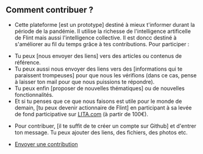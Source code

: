 ## Comment contribuer ?

* Cette plateforme [est un prototype] destiné à mieux t'informer durant la période de la pandémie. Il utilise la richesse de l'intelligence artificelle de Flint mais aussi l'intelligence collective. Il est doncc destiné à s'améliorer au fil du temps grâce à tes contributions. Pour participer : 
- Tu peux [nous envoyer des liens] vers des articles ou contenus de référence. 
- Tu peux aussi nous envoyer des liens vers des [informations qui te paraissent trompeuses] pour que nous les vérifions (dans ce cas, pense à laisser ton mail pour que nous puissions te répondre). 
- Tu peux enfin [proposer de nouvelles thématiques] ou de nouvelles fonctionnalités.
- Et si tu penses que ce que nous faisons est utile pour le monde de demain, [tu peux devenir actionnaire de Flint] en participant à sa levée de fond participative sur [LITA.com](https://bit.ly/litaflint) (à partir de 100€).

* Pour contribuer, [il te suffit de te créer un compte sur Github] et d'entrer ton message. Tu peux ajouter des liens, des fichiers, des photos etc.

* [Envoyer une contribution](https://github.com/fonzo14/flint-pages/issues/new)
